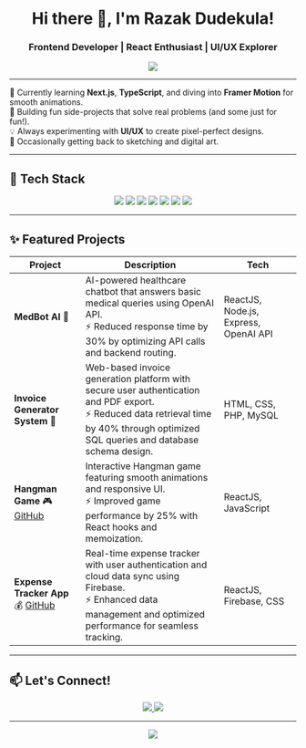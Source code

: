 <h1 align="center">Hi there 👋, I'm Razak Dudekula!</h1>
<h3 align="center">Frontend Developer | React Enthusiast | UI/UX Explorer</h3>

<p align="center">
  <img src="https://readme-typing-svg.herokuapp.com?font=Fira+Code&weight=600&size=22&pause=1000&center=true&vCenter=true&width=435&lines=Turning+ideas+into+reality;Designing+with+purpose;Coding+with+passion!" />
</p>

---

🌱 Currently learning **Next.js**, **TypeScript**, and diving into **Framer Motion** for smooth animations.  
🔭 Building fun side-projects that solve real problems (and some just for fun!).  
💡 Always experimenting with **UI/UX** to create pixel-perfect designs.  
🎨 Occasionally getting back to sketching and digital art. 

---

## 🚀 Tech Stack

<p align="center">
  <img src="https://img.shields.io/badge/React-%2361DAFB.svg?style=for-the-badge&logo=react&logoColor=white" />
  <img src="https://img.shields.io/badge/JavaScript-%23F7DF1E.svg?style=for-the-badge&logo=javascript&logoColor=black" />
  <img src="https://img.shields.io/badge/TypeScript-%23007ACC.svg?style=for-the-badge&logo=typescript&logoColor=white" />
  <img src="https://img.shields.io/badge/Figma-%23F24E1E.svg?style=for-the-badge&logo=figma&logoColor=white" />
  <img src="https://img.shields.io/badge/Firebase-FFCA28?style=for-the-badge&logo=firebase&logoColor=black" />
  <img src="https://img.shields.io/badge/PHP-%23777BB4.svg?style=for-the-badge&logo=php&logoColor=white" />
  <img src="https://img.shields.io/badge/MySQL-%234479A1.svg?style=for-the-badge&logo=mysql&logoColor=white" />
</p>

---

## ✨ Featured Projects

| Project | Description | Tech |
|---------|-------------|------|
| **MedBot AI** 🤖 | AI-powered healthcare chatbot that answers basic medical queries using OpenAI API.<br>⚡ Reduced response time by 30% by optimizing API calls and backend routing. | ReactJS, Node.js, Express, OpenAI API |
| **Invoice Generator System** 🧾 | Web-based invoice generation platform with secure user authentication and PDF export.<br>⚡ Reduced data retrieval time by 40% through optimized SQL queries and database schema design. | HTML, CSS, PHP, MySQL |
| **Hangman Game** 🎮 [GitHub](#) | Interactive Hangman game featuring smooth animations and responsive UI.<br>⚡ Improved game performance by 25% with React hooks and memoization. | ReactJS, JavaScript |
| **Expense Tracker App** 💰 [GitHub](#) | Real-time expense tracker with user authentication and cloud data sync using Firebase.<br>⚡ Enhanced data management and optimized performance for seamless tracking. | ReactJS, Firebase, CSS |

---

## 📫 Let's Connect!

<p align="center">
  <a href="https://www.linkedin.com/in/dudekularazak" target="_blank">
    <img src="https://img.shields.io/badge/LinkedIn-%230077B5.svg?style=for-the-badge&logo=linkedin&logoColor=white" />
  </a>
  <a href="mailto:drazak1234@gmail.com">
    <img src="https://img.shields.io/badge/Gmail-%23D14836.svg?style=for-the-badge&logo=gmail&logoColor=white" />
  </a>
</p>

---

<p align="center">
  <img src="https://quotes-github-readme.vercel.app/api?type=horizontal&theme=radical" />
</p>

